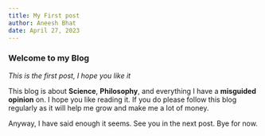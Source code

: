 ```yaml
--- 
title: My First post
author: Aneesh Bhat
date: April 27, 2023
---
```


### Welcome to my Blog
*This is the first post, I hope you like it*

This blog is about **Science**, **Philosophy**, and everything I have a **misguided opinion** on. I hope you like reading it. If you do please follow this blog regularly as it will help me grow and make me a lot of money.

Anyway, I have said enough it seems. See you in the next post. Bye for now.
